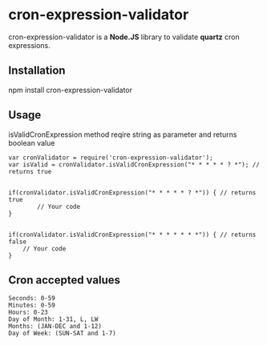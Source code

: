 # cron-expression-validator

cron-expression-validator is a **Node.JS** library to validate **quartz** cron expressions. 

## Installation

  npm install cron-expression-validator
  
## Usage

isValidCronExpression method reqire string as parameter and returns boolean value

	var cronValidator = require('cron-expression-validator');
	var isValid = cronValidator.isValidCronExpression("* * * * * ? *"); // returns true


	if(cronValidator.isValidCronExpression("* * * * * ? *")) { // returns true
			// Your code
	}


	if(cronValidator.isValidCronExpression("* * * * * * *")) { // returns false
		// Your code
	}
  
## Cron accepted values
	Seconds: 0-59
	Minutes: 0-59
	Hours: 0-23
	Day of Month: 1-31, L, LW
	Months: (JAN-DEC and 1-12)
	Day of Week: (SUN-SAT and 1-7)
  
  
  
